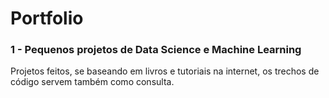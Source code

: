 # Portfolio

 
<h3>1 - Pequenos projetos de Data Science e Machine Learning</h3>
<p>Projetos feitos, se baseando em livros e tutoriais na internet, os trechos de código servem também como consulta.</p>


